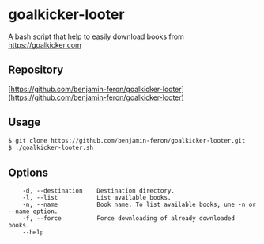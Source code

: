 # goalkicker-looter

A bash script that help to easily download books from https://goalkicker.com

## Repository

[https://github.com/benjamin-feron/goalkicker-looter](https://github.com/benjamin-feron/goalkicker-looter)

## Usage
```bash
$ git clone https://github.com/benjamin-feron/goalkicker-looter.git
$ ./goalkicker-looter.sh
```

## Options
```
    -d, --destination    Destination directory.
    -l, --list           List available books.
    -n, --name           Book name. To list available books, une -n or --name option.
    -f, --force          Force downloading of already downloaded books.
    --help
```
